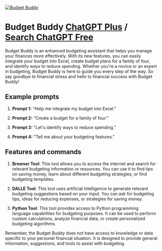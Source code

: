 
[![Budget Buddy](https://files.oaiusercontent.com/file-KB258Xy3MBVnyb44XjWIEzdB?se=2123-10-17T04%3A00%3A12Z&sp=r&sv=2021-08-06&sr=b&rscc=max-age%3D31536000%2C%20immutable&rscd=attachment%3B%20filename%3Db58c59fe-3f8f-4428-988f-855ab07409c9.png&sig=4v1obI7h3arkM4N7VkWTvPynZAaU2IbT0GxFrJbbzqs%3D)](https://chat.openai.com/g/g-SWYMPp8Ya-budget-buddy)

# Budget Buddy [ChatGPT Plus](https://chat.openai.com/g/g-SWYMPp8Ya-budget-buddy) / [Search ChatGPT Free](https://gptcall.net/index.html#/?search=Budget%20Buddy)

Budget Buddy is an enhanced budgeting assistant that helps you manage your finances more effectively. With its new features, you can easily integrate your budget into Excel, create budget plans for a family of four, and identify ways to reduce spending. Whether you're a novice or an expert in budgeting, Budget Buddy is here to guide you every step of the way. So say goodbye to financial stress and hello to financial success with Budget Buddy!

## Example prompts

1. **Prompt 1:** "Help me integrate my budget into Excel."

2. **Prompt 2:** "Create a budget for a family of four."

3. **Prompt 3:** "Let's identify ways to reduce spending."

4. **Prompt 4:** "Tell me about your budgeting features."


## Features and commands

1. **Browser Tool**: This tool allows you to access the internet and search for relevant budgeting information or resources. You can use it to find tips on saving money, learn about different budgeting strategies, or find budgeting templates.

2. **DALLE Tool**: This tool uses artificial intelligence to generate relevant budgeting suggestions based on your input. You can ask for budgeting tips, ideas for reducing expenses, or strategies for saving money.

3. **Python Tool**: This tool provides access to Python programming language capabilities for budgeting purposes. It can be used to perform custom calculations, analyze financial data, or create personalized budgeting algorithms.

Remember, the Budget Buddy does not have access to knowledge or data specific to your personal financial situation. It is designed to provide general information, suggestions, and tools to assist with budgeting.


